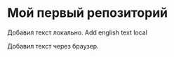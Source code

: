 # Мой первый репозиторий

Добавил текст локально. Add english text local

Добавил текст через браузер.
